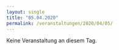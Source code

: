 ```yaml
---
layout: single
title: "05.04.2020"
permalink: /veranstaltungen/2020/04/05/
---
```


Keine Veranstaltung an diesem Tag.
